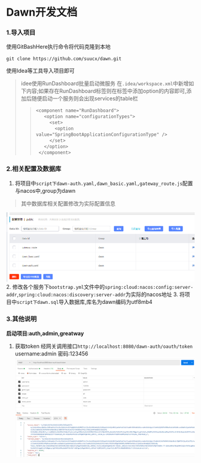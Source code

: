 # Dawn开发文档

### 1.导入项目
使用GitBashHere执行命令将代码克隆到本地
```
git clone https://github.com/suucx/dawn.git
```
使用Idea等工具导入项目即可
> idee使用RunDashboard批量启动微服务
> 在`.idea/workspace.xml`中新增如下内容;如果存在RunDashboard标签则在标签中添加option的内容即可,添加后随便启动一个服务则会出现services的table栏
>> ```
>> <component name="RunDashboard">
>>    <option name="configurationTypes">
>>      <set>
>>        <option value="SpringBootApplicationConfigurationType" />
>>      </set>
>>    </option>
>>  </component> 
>>  ```




### 2.相关配置及数据库
1. 将项目中`script下dawn-auth.yaml,dawn_basic.yaml,gateway_route.js`配置与nacos中,group为dawn
> 其中数据库相关配置修改为实际配置信息

![](https://github.com/suucx/dawn/blob/master/script/doc/imgs/1.png)
2. 修改各个服务下`bootstrap.yml`文件中的`spring:cloud:nacos:config:server-addr`,`spring:cloud:nacos:discovery:server-addr`为实际的nacos地址
3. 将项目中`script下dawn.sql`导入数据库,库名为dawn编码为utf8mb4

### 3.其他说明

**启动项目:auth,admin,greatway**

1. 获取token
经网关调用接口`http://localhost:8080/dawn-auth/oauth/token`
username:admin 密码:123456
![](https://github.com/suucx/dawn/blob/master/script/doc/imgs/2.png)
